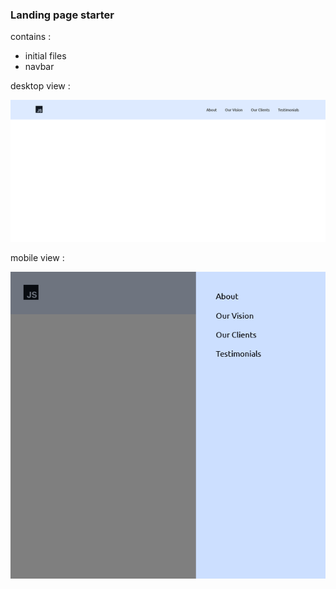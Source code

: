 ### Landing page starter 
contains : 
- initial files 
- navbar 

desktop view : 

![Desktop-View](image.png)


mobile view : 

![Mobile-view](image-1.png)